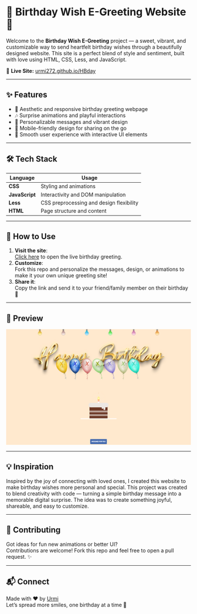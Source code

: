 # 🎉 Birthday Wish E-Greeting Website 🎂

Welcome to the **Birthday Wish E-Greeting** project — a sweet, vibrant, and customizable way to send heartfelt birthday wishes through a beautifully designed website. This site is a perfect blend of style and sentiment, built with love using HTML, CSS, Less, and JavaScript.

🔗 **Live Site:** [urmi272.github.io/HBday](https://urmi272.github.io/HBday)

---

## ✨ Features

- 🎂 Aesthetic and responsive birthday greeting webpage  
- 🎶 Surprise animations and playful interactions  
- 🧁 Personalizable messages and vibrant design  
- 📱 Mobile-friendly design for sharing on the go  
- 🌈 Smooth user experience with interactive UI elements  

---

## 🛠️ Tech Stack

| Language     | Usage            |
|--------------|------------------|
| **CSS**      | Styling and animations |
| **JavaScript** | Interactivity and DOM manipulation |
| **Less**     | CSS preprocessing and design flexibility |
| **HTML**     | Page structure and content |

---

## 🚀 How to Use

1. **Visit the site**:  
   [Click here](https://urmi272.github.io/HBday) to open the live birthday greeting.
2. **Customize**:  
   Fork this repo and personalize the messages, design, or animations to make it your own unique greeting site!
3. **Share it**:  
   Copy the link and send it to your friend/family member on their birthday 🎈

---

## 📸 Preview

![HBday Preview](preview-image.png)  

---

## 💡 Inspiration

Inspired by the joy of connecting with loved ones, I created this website to make birthday wishes more personal and special. This project was created to blend creativity with code — turning a simple birthday message into a memorable digital surprise. The idea was to create something joyful, shareable, and easy to customize.

---

## 🧁 Contributing

Got ideas for fun new animations or better UI?  
Contributions are welcome! Fork this repo and feel free to open a pull request. ✨

---

## 📬 Connect

Made with ❤️ by [Urmi](https://github.com/urmi272)  
Let’s spread more smiles, one birthday at a time 🥳

